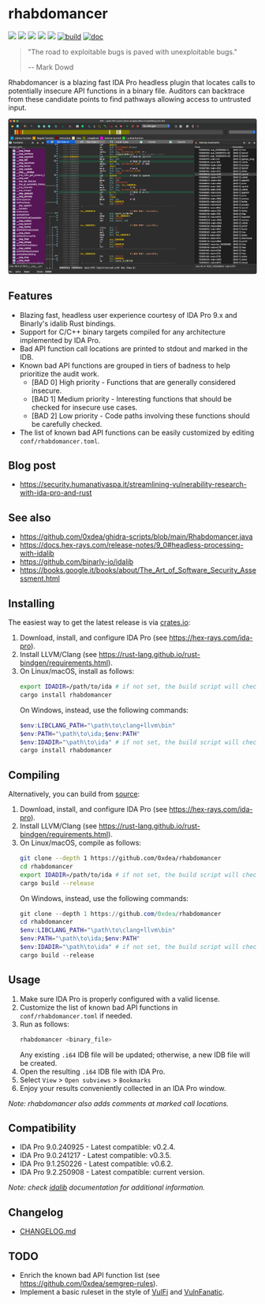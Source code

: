 # rhabdomancer

[![](https://img.shields.io/github/stars/0xdea/rhabdomancer.svg?style=flat&color=yellow)](https://github.com/0xdea/rhabdomancer)
[![](https://img.shields.io/crates/v/rhabdomancer?style=flat&color=green)](https://crates.io/crates/rhabdomancer)
[![](https://img.shields.io/crates/d/rhabdomancer?style=flat&color=red)](https://crates.io/crates/rhabdomancer)
[![](https://img.shields.io/badge/twitter-%400xdea-blue.svg)](https://twitter.com/0xdea)
[![](https://img.shields.io/badge/mastodon-%40raptor-purple.svg)](https://infosec.exchange/@raptor)
[![build](https://github.com/0xdea/rhabdomancer/actions/workflows/build.yml/badge.svg)](https://github.com/0xdea/rhabdomancer/actions/workflows/build.yml)
[![doc](https://github.com/0xdea/rhabdomancer/actions/workflows/doc.yml/badge.svg)](https://github.com/0xdea/rhabdomancer/actions/workflows/doc.yml)

> "The road to exploitable bugs is paved with unexploitable bugs."
>
> -- Mark Dowd

Rhabdomancer is a blazing fast IDA Pro headless plugin that locates calls to potentially insecure API functions in
a binary file. Auditors can backtrace from these candidate points to find pathways allowing access to untrusted input.

![](https://raw.githubusercontent.com/0xdea/rhabdomancer/master/.img/screen01.png)

## Features

* Blazing fast, headless user experience courtesy of IDA Pro 9.x and Binarly's idalib Rust bindings.
* Support for C/C++ binary targets compiled for any architecture implemented by IDA Pro.
* Bad API function call locations are printed to stdout and marked in the IDB.
* Known bad API functions are grouped in tiers of badness to help prioritize the audit work.
    * [BAD 0] High priority - Functions that are generally considered insecure.
    * [BAD 1] Medium priority - Interesting functions that should be checked for insecure use cases.
    * [BAD 2] Low priority - Code paths involving these functions should be carefully checked.
* The list of known bad API functions can be easily customized by editing `conf/rhabdomancer.toml`.

## Blog post

* <https://security.humanativaspa.it/streamlining-vulnerability-research-with-ida-pro-and-rust>

## See also

* <https://github.com/0xdea/ghidra-scripts/blob/main/Rhabdomancer.java>
* <https://docs.hex-rays.com/release-notes/9_0#headless-processing-with-idalib>
* <https://github.com/binarly-io/idalib>
* <https://books.google.it/books/about/The_Art_of_Software_Security_Assessment.html>

## Installing

The easiest way to get the latest release is via [crates.io](https://crates.io/crates/rhabdomancer):

1. Download, install, and configure IDA Pro (see <https://hex-rays.com/ida-pro>).
2. Install LLVM/Clang (see <https://rust-lang.github.io/rust-bindgen/requirements.html>).
3. On Linux/macOS, install as follows:
    ```sh
    export IDADIR=/path/to/ida # if not set, the build script will check common locations
    cargo install rhabdomancer
    ```
   On Windows, instead, use the following commands:
    ```powershell
    $env:LIBCLANG_PATH="\path\to\clang+llvm\bin"
    $env:PATH="\path\to\ida;$env:PATH"
    $env:IDADIR="\path\to\ida" # if not set, the build script will check common locations
    cargo install rhabdomancer
    ```

## Compiling

Alternatively, you can build from [source](https://github.com/0xdea/rhabdomancer):

1. Download, install, and configure IDA Pro (see <https://hex-rays.com/ida-pro>).
2. Install LLVM/Clang (see <https://rust-lang.github.io/rust-bindgen/requirements.html>).
3. On Linux/macOS, compile as follows:
    ```sh
    git clone --depth 1 https://github.com/0xdea/rhabdomancer
    cd rhabdomancer
    export IDADIR=/path/to/ida # if not set, the build script will check common locations
    cargo build --release
    ```
   On Windows, instead, use the following commands:
    ```powershell
    git clone --depth 1 https://github.com/0xdea/rhabdomancer
    cd rhabdomancer
    $env:LIBCLANG_PATH="\path\to\clang+llvm\bin"
    $env:PATH="\path\to\ida;$env:PATH"
    $env:IDADIR="\path\to\ida" # if not set, the build script will check common locations
    cargo build --release
    ```

## Usage

1. Make sure IDA Pro is properly configured with a valid license.
2. Customize the list of known bad API functions in `conf/rhabdomancer.toml` if needed.
3. Run as follows:
    ```sh
    rhabdomancer <binary_file>
    ```
   Any existing `.i64` IDB file will be updated; otherwise, a new IDB file will be created.
4. Open the resulting `.i64` IDB file with IDA Pro.
5. Select `View` > `Open subviews` > `Bookmarks`
6. Enjoy your results conveniently collected in an IDA Pro window.

*Note: rhabdomancer also adds comments at marked call locations.*

## Compatibility

* IDA Pro 9.0.240925 - Latest compatible: v0.2.4.
* IDA Pro 9.0.241217 - Latest compatible: v0.3.5.
* IDA Pro 9.1.250226 - Latest compatible: v0.6.2.
* IDA Pro 9.2.250908 - Latest compatible: current version.

*Note: check [idalib](https://github.com/binarly-io/idalib) documentation for additional information.*

## Changelog

* [CHANGELOG.md](CHANGELOG.md)

## TODO

* Enrich the known bad API function list (see <https://github.com/0xdea/semgrep-rules>).
* Implement a basic ruleset in the style of [VulFi](https://github.com/Accenture/VulFi)
  and [VulnFanatic](https://github.com/Martyx00/VulnFanatic).
